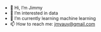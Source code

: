 - 👋 Hi, I’m Jimmy
- 👀 I’m interested in data
- 🌱 I’m currently learning machine learning
- 📫 How to reach me: jmyauy@gmail.com

<!---
jimmyauyeung/jimmyauyeung is a ✨ special ✨ repository because its `README.md` (this file) appears on your GitHub profile.
You can click the Preview link to take a look at your changes.
--->
